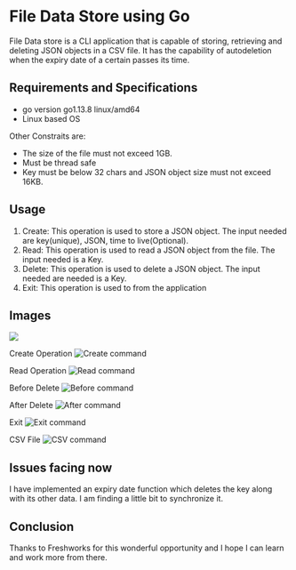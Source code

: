 # File Data Store using Go

File Data store is a CLI application that is capable of storing, retrieving and deleting JSON objects in a CSV file. It has the capability of autodeletion when the expiry date of a certain passes its time.
## Requirements and Specifications

- go version go1.13.8 linux/amd64
- Linux based OS

Other Constraits are:
- The size of the file must not exceed 1GB.
- Must be thread safe
- Key must be below 32 chars and JSON object size must not exceed 16KB.

## Usage
1. Create:
This operation is used to store a JSON object. The input needed are key(unique), JSON, time to live(Optional).
2. Read:
This operation is used to read a JSON object from the file. The input needed is a Key.
3. Delete:
This operation is used to delete a JSON object. The input needed are needed is a Key.
4. Exit:
This operation is used to from the application

## Images
<img src = "https://drive.google.com/file/d/19Bj2qbymOTWm5bqPHemgNqmdeUo5brBd/view?usp=sharing"/>

Create Operation
![Create command](https://drive.google.com/file/d/16Hw4mJawbXij0PZs8V8WeFxfqabh0Per/view?usp=sharing)

Read Operation
![Read command](https://drive.google.com/file/d/1LodafV_CBuhp9mewthIIzA2PT2X31sKQ/view?usp=sharing)

Before Delete
![Before command](https://drive.google.com/file/d/1ZZTMzLf7evHwA6k06vx6Qi-Pm4XTh3kZ/view?usp=sharing)

After Delete
![After command](https://drive.google.com/file/d/1x8NoOd4WH0wJKrP4eZj-0j-4g1VcRwOQ/view?usp=sharing)

Exit
![Exit command](https://drive.google.com/file/d/1xSxAHgZhZBmzEQVpRceM50a-_sR6KTTX/view?usp=sharing)

CSV File
![CSV command](https://drive.google.com/file/d/1hnJ14CyvlPI2RfcwxWKUfUlPPd_CZne1/view?usp=sharing)

## Issues facing now
I have implemented an expiry date function which deletes the key along with its other data. I am finding a little bit to synchronize it.


## Conclusion
Thanks to Freshworks for this wonderful opportunity and I hope I can learn and work more from there.
